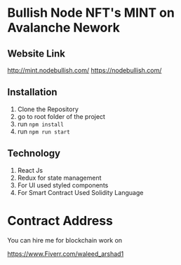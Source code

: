 # Bullish Node NFT's MINT on Avalanche Nework


## Website Link

http://mint.nodebullish.com/
https://nodebullish.com/


## Installation

1. Clone the Repository
2. go to root folder of the project
3. run ``` npm install ``` 
4. run ```npm run start ``` 


## Technology 

1. React Js
2. Redux for state management
3. For UI used styled components
4. For Smart Contract Used Solidity Language


# Contract Address




You can hire me for blockchain work on

https://www.Fiverr.com/waleed_arshad1

